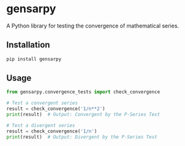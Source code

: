 # gensarpy

A Python library for testing the convergence of mathematical series.

## Installation

```bash
pip install gensarpy
```

## Usage

```python
from gensarpy.convergence_tests import check_convergence

# Test a convergent series
result = check_convergence('1/n**2')
print(result)  # Output: Convergent by the P-Series Test

# Test a divergent series
result = check_convergence('1/n')
print(result)  # Output: Divergent by the P-Series Test
```
